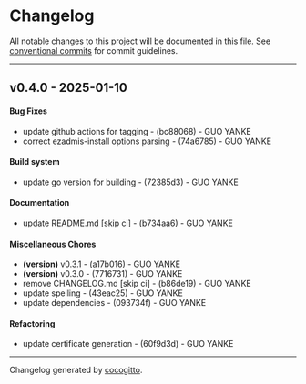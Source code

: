 # Changelog
All notable changes to this project will be documented in this file. See [conventional commits](https://www.conventionalcommits.org/) for commit guidelines.

- - -
## v0.4.0 - 2025-01-10
#### Bug Fixes
- update github actions for tagging - (bc88068) - GUO YANKE
- correct ezadmis-install options parsing - (74a6785) - GUO YANKE
#### Build system
- update go version for building - (72385d3) - GUO YANKE
#### Documentation
- update README.md [skip ci] - (b734aa6) - GUO YANKE
#### Miscellaneous Chores
- **(version)** v0.3.1 - (a17b016) - GUO YANKE
- **(version)** v0.3.0 - (7716731) - GUO YANKE
- remove CHANGELOG.md [skip ci] - (b86de19) - GUO YANKE
- update spelling - (43eac25) - GUO YANKE
- update dependencies - (093734f) - GUO YANKE
#### Refactoring
- update certificate generation - (60f9d3d) - GUO YANKE

- - -

Changelog generated by [cocogitto](https://github.com/cocogitto/cocogitto).